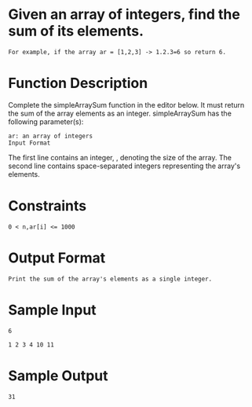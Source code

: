 # Given an array of integers, find the sum of its elements.

    For example, if the array ar = [1,2,3] -> 1.2.3=6 so return 6.


# Function Description

Complete the simpleArraySum function in the editor below. It must return the sum of the array elements as an integer.
simpleArraySum has the following parameter(s):

    ar: an array of integers
    Input Format

The first line contains an integer, , denoting the size of the array.
The second line contains  space-separated integers representing the array's elements.


# Constraints

    0 < n,ar[i] <= 1000


# Output Format

    Print the sum of the array's elements as a single integer.


# Sample Input

    6   

    1 2 3 4 10 11


# Sample Output

    31